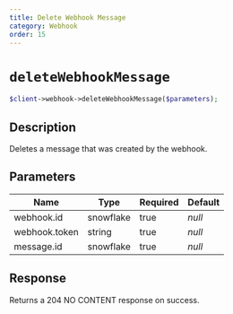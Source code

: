 ```yaml
---
title: Delete Webhook Message
category: Webhook
order: 15
---
```


# `deleteWebhookMessage`

```php
$client->webhook->deleteWebhookMessage($parameters);
```

## Description

Deletes a message that was created by the webhook.

## Parameters


Name | Type | Required | Default
--- | --- | --- | ---
webhook.id | snowflake | true | *null*
webhook.token | string | true | *null*
message.id | snowflake | true | *null*

## Response

Returns a 204 NO CONTENT response on success.

